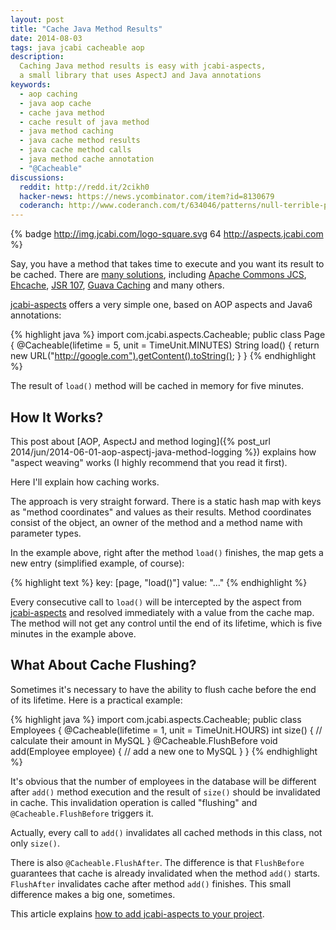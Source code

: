 ```yaml
---
layout: post
title: "Cache Java Method Results"
date: 2014-08-03
tags: java jcabi cacheable aop
description:
  Caching Java method results is easy with jcabi-aspects,
  a small library that uses AspectJ and Java annotations
keywords:
  - aop caching
  - java aop cache
  - cache java method
  - cache result of java method
  - java method caching
  - java cache method results
  - java cache method calls
  - java method cache annotation
  - "@Cacheable"
discussions:
  reddit: http://redd.it/2cikh0
  hacker-news: https://news.ycombinator.com/item?id=8130679
  coderanch: http://www.coderanch.com/t/634046/patterns/null-terrible-practice-OOP-Java
---
```


{% badge http://img.jcabi.com/logo-square.svg 64 http://aspects.jcabi.com %}

Say, you have a method that takes time to execute and you want
its result to be cached. There are [many solutions](http://www.coderanch.com/how-to/java/CachingStrategies),
including
[Apache Commons JCS](http://commons.apache.org/proper/commons-jcs/),
[Ehcache](http://www.ehcache.org),
[JSR 107](https://jcp.org/en/jsr/detail?id=107),
[Guava Caching](https://code.google.com/p/guava-libraries/wiki/CachesExplained)
and many others.

[jcabi-aspects](http://aspects.jcabi.com/annotation-cacheable.html) offers a very simple one,
based on AOP aspects and Java6 annotations:

{% highlight java %}
import com.jcabi.aspects.Cacheable;
public class Page {
  @Cacheable(lifetime = 5, unit = TimeUnit.MINUTES)
  String load() {
    return new URL("http://google.com").getContent().toString();
  }
}
{% endhighlight %}

The result of `load()` method will be cached in memory for five minutes.

<!--more-->

## How It Works?

This post about [AOP, AspectJ and method loging]({% post_url 2014/jun/2014-06-01-aop-aspectj-java-method-logging %})
explains how "aspect weaving" works (I highly recommend that you read it first).

Here I'll explain how caching works.

The approach is very straight forward. There is a static hash map with keys
as "method coordinates" and values as their results. Method coordinates consist
of the object, an owner of the method and a method name with parameter types.

In the example above, right after the method `load()`
finishes, the map gets a new entry (simplified example, of course):

{% highlight text %}
key: [page, "load()"]
value: "<html>...</html>"
{% endhighlight %}

Every consecutive call to `load()` will be intercepted by the aspect
from [jcabi-aspects](http://aspects.jcabi.com) and resolved immediately
with a value from the cache map. The method will not get any control until
the end of its lifetime, which is five minutes in the example above.

## What About Cache Flushing?

Sometimes it's necessary to have the ability to flush cache before
the end of its lifetime. Here is a practical example:

{% highlight java %}
import com.jcabi.aspects.Cacheable;
public class Employees {
  @Cacheable(lifetime = 1, unit = TimeUnit.HOURS)
  int size() {
    // calculate their amount in MySQL
  }
  @Cacheable.FlushBefore
  void add(Employee employee) {
    // add a new one to MySQL
  }
}
{% endhighlight %}

It's obvious that the number of employees in the database
will be different after `add()` method execution and the
result of `size()` should be invalidated in cache. This invalidation
operation is called "flushing" and `@Cacheable.FlushBefore` triggers it.

Actually, every call to `add()` invalidates all cached methods
in this class, not only `size()`.

There is also `@Cacheable.FlushAfter`. The difference is that
`FlushBefore` guarantees that cache is already invalidated
when the method `add()` starts.
`FlushAfter` invalidates cache after method `add()` finishes. This small difference makes a big one, sometimes.

This article explains [how to add jcabi-aspects to your project](http://aspects.jcabi.com/example-weaving.html).
